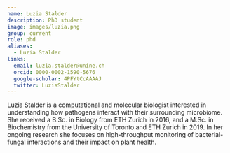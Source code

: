 ```yaml
---
name: Luzia Stalder
description: PhD student
image: images/luzia.png
group: current
role: phd
aliases:
  - Luzia Stalder
links:
  email: luzia.stalder@unine.ch
  orcid: 0000-0002-1590-5676
  google-scholar: 4PFYtCcAAAAJ
  twitter: LuziaStalder
---
```


Luzia Stalder is a computational and molecular biologist interested in understanding how pathogens interact with their surrounding microbiome. She received a B.Sc. in Biology from ETH Zurich in 2016, and a M.Sc. in Biochemistry from the University of Toronto and ETH Zurich in 2019. In her ongoing research she focuses on high-throughput monitoring of bacterial-fungal interactions and their impact on plant health.